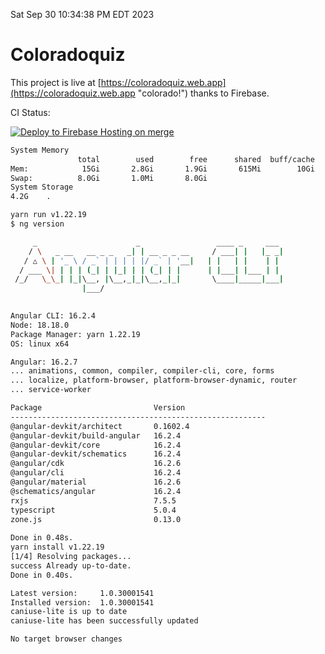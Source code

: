 Sat Sep 30 10:34:38 PM EDT 2023

# Coloradoquiz


This project is live at [https://coloradoquiz.web.app](https://coloradoquiz.web.app "colorado!") thanks to Firebase.

CI Status: 

[![Deploy to Firebase Hosting on merge](https://github.com/teamkushal/coloradoquiz/actions/workflows/firebase-hosting-merge.yml/badge.svg)](https://github.com/teamkushal/coloradoquiz/actions/workflows/firebase-hosting-merge.yml)

```bash
System Memory
               total        used        free      shared  buff/cache   available
Mem:            15Gi       2.8Gi       1.9Gi       615Mi        10Gi        11Gi
Swap:          8.0Gi       1.0Mi       8.0Gi
System Storage
4.2G	.
```
```bash
yarn run v1.22.19
$ ng version

     _                      _                 ____ _     ___
    / \   _ __   __ _ _   _| | __ _ _ __     / ___| |   |_ _|
   / △ \ | '_ \ / _` | | | | |/ _` | '__|   | |   | |    | |
  / ___ \| | | | (_| | |_| | | (_| | |      | |___| |___ | |
 /_/   \_\_| |_|\__, |\__,_|_|\__,_|_|       \____|_____|___|
                |___/
    

Angular CLI: 16.2.4
Node: 18.18.0
Package Manager: yarn 1.22.19
OS: linux x64

Angular: 16.2.7
... animations, common, compiler, compiler-cli, core, forms
... localize, platform-browser, platform-browser-dynamic, router
... service-worker

Package                         Version
---------------------------------------------------------
@angular-devkit/architect       0.1602.4
@angular-devkit/build-angular   16.2.4
@angular-devkit/core            16.2.4
@angular-devkit/schematics      16.2.4
@angular/cdk                    16.2.6
@angular/cli                    16.2.4
@angular/material               16.2.6
@schematics/angular             16.2.4
rxjs                            7.5.5
typescript                      5.0.4
zone.js                         0.13.0
    
Done in 0.48s.
yarn install v1.22.19
[1/4] Resolving packages...
success Already up-to-date.
Done in 0.40s.
```
```bash
Latest version:     1.0.30001541
Installed version:  1.0.30001541
caniuse-lite is up to date
caniuse-lite has been successfully updated

No target browser changes
```
```bash
